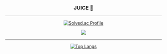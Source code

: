 <div align="center">

### JUICE 🌱

___

[![Solved.ac Profile](http://mazassumnida.wtf/api/v2/generate_badge?boj=juice)](https://solved.ac/juice/)

 <img src="http://mazandi.herokuapp.com/api?handle=juice&theme=dark"/>

___

[![Top Langs](https://github-readme-stats.vercel.app/api/top-langs/?username=liljuice&layout=compact)](https://github.com/liljuice/github-readme-stats)
